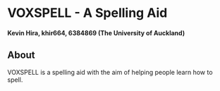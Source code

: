 # VOXSPELL - A Spelling Aid
#### Kevin Hira, khir664, 6384869 (The University of Auckland)

## About
VOXSPELL is a spelling aid with the aim of helping people learn how to spell.
